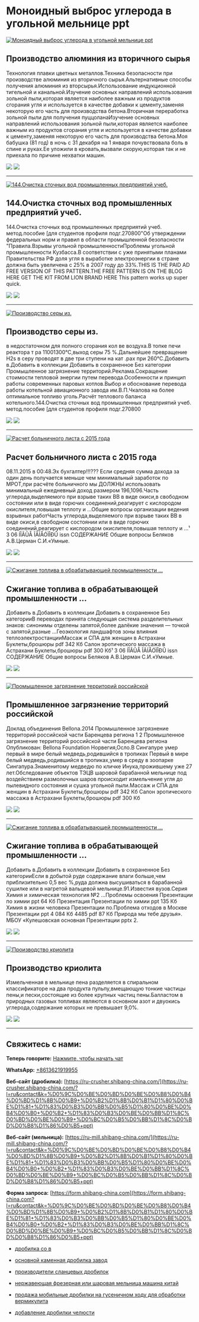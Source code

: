 # Моноидный выброс углерода в угольной мельнице ppt

<a href="https://swt.shibang-china.com/?l=ru&img&k=%D0%9C%D0%BE%D0%BD%D0%BE%D0%B8%D0%B4%D0%BD%D1%8B%D0%B9+%D0%B2%D1%8B%D0%B1%D1%80%D0%BE%D1%81+%D1%83%D0%B3%D0%BB%D0%B5%D1%80%D0%BE%D0%B4%D0%B0+%D0%B2+%D1%83%D0%B3%D0%BE%D0%BB%D1%8C%D0%BD%D0%BE%D0%B9+%D0%BC%D0%B5%D0%BB%D1%8C%D0%BD%D0%B8%D1%86%D0%B5+ppt" target="_blank">![Моноидный выброс углерода в угольной мельнице ppt](http://static.shibang-china.com/all-800x300/126.jpg)</a>

## Производство алюминия из вторичного сырья
Технология плавки цветных металлов.Техника безопасности при производстве алюминия из вторичного сырья.Альтернативные способы получения алюминия из вторсырья.Использование индукционной тигельной и канальной.Изучение основных направлений использования зольной пыли,которая является наиболее важным из продуктов сгорания угля и используется в качестве добавки к цементу,заменяя некоторую его часть для производства бетона.Вторичная переработка зольной пыли для получения пуццоланаИзучение основных направлений использования зольной пыли,которая является наиболее важным из продуктов сгорания угля и используется в качестве добавки к цементу,заменяя некоторую его часть для производства бетона.Моя бабушка (81 год) в ночь с 31 декабря на 1 января почувствовала боль в спине и руках.Ее уложили в кровать,вызвали скорую,которая так и не приехала по причине нехватки машин.


<a href="https://whatsapp.shibangsoft.com/WhatsApp.php" target="_blank" title="WhatsApp">![](http://static.shibang-china.com/icon/whatsapp.png)</a> <a href="https://swt.shibang-china.com/?l=ru&icon&k=%D0%9C%D0%BE%D0%BD%D0%BE%D0%B8%D0%B4%D0%BD%D1%8B%D0%B9+%D0%B2%D1%8B%D0%B1%D1%80%D0%BE%D1%81+%D1%83%D0%B3%D0%BB%D0%B5%D1%80%D0%BE%D0%B4%D0%B0+%D0%B2+%D1%83%D0%B3%D0%BE%D0%BB%D1%8C%D0%BD%D0%BE%D0%B9+%D0%BC%D0%B5%D0%BB%D1%8C%D0%BD%D0%B8%D1%86%D0%B5+ppt" target="_blank">![](http://static.shibang-china.com/icon/chat-ru.png)</a>

---

<a href="https://swt.shibang-china.com/?l=ru&img&k=%D0%9C%D0%BE%D0%BD%D0%BE%D0%B8%D0%B4%D0%BD%D1%8B%D0%B9+%D0%B2%D1%8B%D0%B1%D1%80%D0%BE%D1%81+%D1%83%D0%B3%D0%BB%D0%B5%D1%80%D0%BE%D0%B4%D0%B0+%D0%B2+%D1%83%D0%B3%D0%BE%D0%BB%D1%8C%D0%BD%D0%BE%D0%B9+%D0%BC%D0%B5%D0%BB%D1%8C%D0%BD%D0%B8%D1%86%D0%B5+ppt" target="_blank">![144.Очистка сточных вод промышленных предприятий учеб.](http://static.shibang-china.com/all-800x300/812.jpg)</a>

## 144.Очистка сточных вод промышленных предприятий учеб.
144.Очистка сточных вод промышленных предприятий учеб. метод.пособие [для студентов профиля подг.270800&quot;Об утверждении федеральных норм и правил в области промышленной безопасности &quot;Правила.Взрывы угольной промышленностиПроблемы угольной промышленности Кузбасса.В соответствии с уже принятыми планами Правительства РФ доля угля в выработке электроэнергии в стране должна быть увеличена с 25% в 2007 году до 33%.THIS IS THE PAID AD FREE VERSION OF THIS PATTERN.THE FREE PATTERN IS ON THE BLOG HERE GET THE KIT FROM LION BRAND HERE This pattern works up super quick.


<a href="https://whatsapp.shibangsoft.com/WhatsApp.php" target="_blank" title="WhatsApp">![](http://static.shibang-china.com/icon/whatsapp.png)</a> <a href="https://swt.shibang-china.com/?l=ru&icon&k=%D0%9C%D0%BE%D0%BD%D0%BE%D0%B8%D0%B4%D0%BD%D1%8B%D0%B9+%D0%B2%D1%8B%D0%B1%D1%80%D0%BE%D1%81+%D1%83%D0%B3%D0%BB%D0%B5%D1%80%D0%BE%D0%B4%D0%B0+%D0%B2+%D1%83%D0%B3%D0%BE%D0%BB%D1%8C%D0%BD%D0%BE%D0%B9+%D0%BC%D0%B5%D0%BB%D1%8C%D0%BD%D0%B8%D1%86%D0%B5+ppt" target="_blank">![](http://static.shibang-china.com/icon/chat-ru.png)</a>

---

<a href="https://swt.shibang-china.com/?l=ru&img&k=%D0%9C%D0%BE%D0%BD%D0%BE%D0%B8%D0%B4%D0%BD%D1%8B%D0%B9+%D0%B2%D1%8B%D0%B1%D1%80%D0%BE%D1%81+%D1%83%D0%B3%D0%BB%D0%B5%D1%80%D0%BE%D0%B4%D0%B0+%D0%B2+%D1%83%D0%B3%D0%BE%D0%BB%D1%8C%D0%BD%D0%BE%D0%B9+%D0%BC%D0%B5%D0%BB%D1%8C%D0%BD%D0%B8%D1%86%D0%B5+ppt" target="_blank">![Производство серы из.](http://static.shibang-china.com/all-800x300/1374.jpg)</a>

## Производство серы из.
в недостаточном для полного сгорания кол ве воздуха.В топке печи реактора т ра 11001300&#176;С,выход серы 75 %.Дальнейшее превращение Н2s в серу проводят в две три ступени на кат .рах при 260&#176;С.Добавить в.Добавить в коллекции Добавить в сохраненное Без категории Промышленное загрязнение территорий.Реклама.Сокращение стоимости тепловой энергии путем перевода.Особенности и принцип работы современных паровых котлов.Выбор и обоснование перевода работы котельной авиационного завода им.В.П.Чкалова на более оптимальное топливо уголь.Расчёт теплового баланса котельного.144.Очистка сточных вод промышленных предприятий учеб. метод.пособие [для студентов профиля подг.270800


<a href="https://whatsapp.shibangsoft.com/WhatsApp.php" target="_blank" title="WhatsApp">![](http://static.shibang-china.com/icon/whatsapp.png)</a> <a href="https://swt.shibang-china.com/?l=ru&icon&k=%D0%9C%D0%BE%D0%BD%D0%BE%D0%B8%D0%B4%D0%BD%D1%8B%D0%B9+%D0%B2%D1%8B%D0%B1%D1%80%D0%BE%D1%81+%D1%83%D0%B3%D0%BB%D0%B5%D1%80%D0%BE%D0%B4%D0%B0+%D0%B2+%D1%83%D0%B3%D0%BE%D0%BB%D1%8C%D0%BD%D0%BE%D0%B9+%D0%BC%D0%B5%D0%BB%D1%8C%D0%BD%D0%B8%D1%86%D0%B5+ppt" target="_blank">![](http://static.shibang-china.com/icon/chat-ru.png)</a>

---

<a href="https://swt.shibang-china.com/?l=ru&img&k=%D0%9C%D0%BE%D0%BD%D0%BE%D0%B8%D0%B4%D0%BD%D1%8B%D0%B9+%D0%B2%D1%8B%D0%B1%D1%80%D0%BE%D1%81+%D1%83%D0%B3%D0%BB%D0%B5%D1%80%D0%BE%D0%B4%D0%B0+%D0%B2+%D1%83%D0%B3%D0%BE%D0%BB%D1%8C%D0%BD%D0%BE%D0%B9+%D0%BC%D0%B5%D0%BB%D1%8C%D0%BD%D0%B8%D1%86%D0%B5+ppt" target="_blank">![Расчет больничного листа с 2015 года](http://static.shibang-china.com/all-800x300/217.jpg)</a>

## Расчет больничного листа с 2015 года
08.11.2015 в 00:48.Эх бухгалтер!!!??? Если средняя сумма дохода за один день получается меньше чем минимальный заработок по МРОТ,при расчёте больничного мы ДОЛЖНЫ использовать минимальный ежедневный доход размером 196,1096.Часть углерода,выделяемого при взрыве таких ВВ в виде окиси,в свободном состоянии или в виде горючих соединений,реагирует с кислородом окислителя,повышая теплоту и …Общие вопросы организации ведения взрывных работЧасть углерода,выделяемого при взрыве таких ВВ в виде окиси,в свободном состоянии или в виде горючих соединений,реагирует с кислородом окислителя,повышая теплоту и …&#185; 3 06 &#205;&#206;&#194;&#219;&#197; &#206;&#195;&#205;&#197;&#211;&#207;&#206;&#208;&#219; issn СОДЕРЖАНИЕ Общие вопросы Беляков А.В.Церман С.И.&#171;Умные.


<a href="https://whatsapp.shibangsoft.com/WhatsApp.php" target="_blank" title="WhatsApp">![](http://static.shibang-china.com/icon/whatsapp.png)</a> <a href="https://swt.shibang-china.com/?l=ru&icon&k=%D0%9C%D0%BE%D0%BD%D0%BE%D0%B8%D0%B4%D0%BD%D1%8B%D0%B9+%D0%B2%D1%8B%D0%B1%D1%80%D0%BE%D1%81+%D1%83%D0%B3%D0%BB%D0%B5%D1%80%D0%BE%D0%B4%D0%B0+%D0%B2+%D1%83%D0%B3%D0%BE%D0%BB%D1%8C%D0%BD%D0%BE%D0%B9+%D0%BC%D0%B5%D0%BB%D1%8C%D0%BD%D0%B8%D1%86%D0%B5+ppt" target="_blank">![](http://static.shibang-china.com/icon/chat-ru.png)</a>

---

<a href="https://swt.shibang-china.com/?l=ru&img&k=%D0%9C%D0%BE%D0%BD%D0%BE%D0%B8%D0%B4%D0%BD%D1%8B%D0%B9+%D0%B2%D1%8B%D0%B1%D1%80%D0%BE%D1%81+%D1%83%D0%B3%D0%BB%D0%B5%D1%80%D0%BE%D0%B4%D0%B0+%D0%B2+%D1%83%D0%B3%D0%BE%D0%BB%D1%8C%D0%BD%D0%BE%D0%B9+%D0%BC%D0%B5%D0%BB%D1%8C%D0%BD%D0%B8%D1%86%D0%B5+ppt" target="_blank">![Сжигание топлива в обрабатывающей промышленности …](http://static.shibang-china.com/all-800x300/1261.jpg)</a>

## Сжигание топлива в обрабатывающей промышленности …
Добавить в.Добавить в коллекции Добавить в сохраненное Без категорииВ переводах принята следующая система разделительных знаков: синонимы отделены запятой,более далёкие значения — точкой с запятой,разные …Геоэкология ландшафтов зоны влияния теплоэлектростанцииМассаж и СПА для женщин в Астрахани Буклеты,брошюры pdf 342 Кб Салон эротического массажа в Астрахани Буклеты,брошюры pdf 300 Кб&#185; 3 06 &#205;&#206;&#194;&#219;&#197; &#206;&#195;&#205;&#197;&#211;&#207;&#206;&#208;&#219; issn СОДЕРЖАНИЕ Общие вопросы Беляков А.В.Церман С.И.&#171;Умные.


<a href="https://whatsapp.shibangsoft.com/WhatsApp.php" target="_blank" title="WhatsApp">![](http://static.shibang-china.com/icon/whatsapp.png)</a> <a href="https://swt.shibang-china.com/?l=ru&icon&k=%D0%9C%D0%BE%D0%BD%D0%BE%D0%B8%D0%B4%D0%BD%D1%8B%D0%B9+%D0%B2%D1%8B%D0%B1%D1%80%D0%BE%D1%81+%D1%83%D0%B3%D0%BB%D0%B5%D1%80%D0%BE%D0%B4%D0%B0+%D0%B2+%D1%83%D0%B3%D0%BE%D0%BB%D1%8C%D0%BD%D0%BE%D0%B9+%D0%BC%D0%B5%D0%BB%D1%8C%D0%BD%D0%B8%D1%86%D0%B5+ppt" target="_blank">![](http://static.shibang-china.com/icon/chat-ru.png)</a>

---

<a href="https://swt.shibang-china.com/?l=ru&img&k=%D0%9C%D0%BE%D0%BD%D0%BE%D0%B8%D0%B4%D0%BD%D1%8B%D0%B9+%D0%B2%D1%8B%D0%B1%D1%80%D0%BE%D1%81+%D1%83%D0%B3%D0%BB%D0%B5%D1%80%D0%BE%D0%B4%D0%B0+%D0%B2+%D1%83%D0%B3%D0%BE%D0%BB%D1%8C%D0%BD%D0%BE%D0%B9+%D0%BC%D0%B5%D0%BB%D1%8C%D0%BD%D0%B8%D1%86%D0%B5+ppt" target="_blank">![Промышленное загрязнение территорий российской](http://static.shibang-china.com/all-800x300/758.jpg)</a>

## Промышленное загрязнение территорий российской
Доклад объединения Bellona.2014 Промышленное загрязнение территорий российской части Баренцева региона 1 2 Промышленное загрязнение территорий российской части Баренцева региона Опубликован: Bellona Foundation Норвегия,Осло.В Сингапуре умер первый в мире белый медведь,родившийся в тропиках Первый в мире белый медведь,родившийся в тропиках,умер в среду в зоопарке Сингапура.Знаменитому медведю по кличке Инука,прожившему уже 27 лет.Обследование объектов ТЭЦВ шаровой барабанной мельнице под воздействием размолочных шаров происходит измельчение угля до пылевидного состояния и сушка угольной пыли.Массаж и СПА для женщин в Астрахани Буклеты,брошюры pdf 342 Кб Салон эротического массажа в Астрахани Буклеты,брошюры pdf 300 Кб


<a href="https://whatsapp.shibangsoft.com/WhatsApp.php" target="_blank" title="WhatsApp">![](http://static.shibang-china.com/icon/whatsapp.png)</a> <a href="https://swt.shibang-china.com/?l=ru&icon&k=%D0%9C%D0%BE%D0%BD%D0%BE%D0%B8%D0%B4%D0%BD%D1%8B%D0%B9+%D0%B2%D1%8B%D0%B1%D1%80%D0%BE%D1%81+%D1%83%D0%B3%D0%BB%D0%B5%D1%80%D0%BE%D0%B4%D0%B0+%D0%B2+%D1%83%D0%B3%D0%BE%D0%BB%D1%8C%D0%BD%D0%BE%D0%B9+%D0%BC%D0%B5%D0%BB%D1%8C%D0%BD%D0%B8%D1%86%D0%B5+ppt" target="_blank">![](http://static.shibang-china.com/icon/chat-ru.png)</a>

---

<a href="https://swt.shibang-china.com/?l=ru&img&k=%D0%9C%D0%BE%D0%BD%D0%BE%D0%B8%D0%B4%D0%BD%D1%8B%D0%B9+%D0%B2%D1%8B%D0%B1%D1%80%D0%BE%D1%81+%D1%83%D0%B3%D0%BB%D0%B5%D1%80%D0%BE%D0%B4%D0%B0+%D0%B2+%D1%83%D0%B3%D0%BE%D0%BB%D1%8C%D0%BD%D0%BE%D0%B9+%D0%BC%D0%B5%D0%BB%D1%8C%D0%BD%D0%B8%D1%86%D0%B5+ppt" target="_blank">![Сжигание топлива в обрабатывающей промышленности …](http://static.shibang-china.com/all-800x300/937.jpg)</a>

## Сжигание топлива в обрабатывающей промышленности …
Добавить в.Добавить в коллекции Добавить в сохраненное Без категорииЕсли в добытой руде содержание влаги больше,чем приблизительно 0,5 вес %,руда должна высушиваться в барабанной сушилке или в нагретой вальцевой мельнице.91.Известия вузов.Серия Химия и химическая технология №2 …Проблемы освоения Презентации по химии ppt 64 Кб Презентация Презентации по химии ppt 135 Кб Химия в жизни человека Презентации по.Проблема отходов в Москве Презентации ppt 4 084 Кб 4485 pdf 87 Кб Природа мы тебе друзья&#187;. МБОУ &#171;Кулешовская основная Презентации pptx 2.


<a href="https://whatsapp.shibangsoft.com/WhatsApp.php" target="_blank" title="WhatsApp">![](http://static.shibang-china.com/icon/whatsapp.png)</a> <a href="https://swt.shibang-china.com/?l=ru&icon&k=%D0%9C%D0%BE%D0%BD%D0%BE%D0%B8%D0%B4%D0%BD%D1%8B%D0%B9+%D0%B2%D1%8B%D0%B1%D1%80%D0%BE%D1%81+%D1%83%D0%B3%D0%BB%D0%B5%D1%80%D0%BE%D0%B4%D0%B0+%D0%B2+%D1%83%D0%B3%D0%BE%D0%BB%D1%8C%D0%BD%D0%BE%D0%B9+%D0%BC%D0%B5%D0%BB%D1%8C%D0%BD%D0%B8%D1%86%D0%B5+ppt" target="_blank">![](http://static.shibang-china.com/icon/chat-ru.png)</a>

---

<a href="https://swt.shibang-china.com/?l=ru&img&k=%D0%9C%D0%BE%D0%BD%D0%BE%D0%B8%D0%B4%D0%BD%D1%8B%D0%B9+%D0%B2%D1%8B%D0%B1%D1%80%D0%BE%D1%81+%D1%83%D0%B3%D0%BB%D0%B5%D1%80%D0%BE%D0%B4%D0%B0+%D0%B2+%D1%83%D0%B3%D0%BE%D0%BB%D1%8C%D0%BD%D0%BE%D0%B9+%D0%BC%D0%B5%D0%BB%D1%8C%D0%BD%D0%B8%D1%86%D0%B5+ppt" target="_blank">![Производство криолита](http://static.shibang-china.com/all-800x300/1385.jpg)</a>

## Производство криолита
Измельченная в мельнице пена разделяется в спиральном классификаторе на два продукта пульпу,вмещающую тонкие частицы пены,и пески,состоящие из более крупных частиц пены.Балластом в природных газовых топливах являются в основном азот и двуокись углерода,содержание которых не превышает 9,0%.

<a href="https://whatsapp.shibangsoft.com/WhatsApp.php" target="_blank" title="WhatsApp">![](http://static.shibang-china.com/icon/whatsapp.png)</a> <a href="https://swt.shibang-china.com/?l=ru&icon&k=%D0%9C%D0%BE%D0%BD%D0%BE%D0%B8%D0%B4%D0%BD%D1%8B%D0%B9+%D0%B2%D1%8B%D0%B1%D1%80%D0%BE%D1%81+%D1%83%D0%B3%D0%BB%D0%B5%D1%80%D0%BE%D0%B4%D0%B0+%D0%B2+%D1%83%D0%B3%D0%BE%D0%BB%D1%8C%D0%BD%D0%BE%D0%B9+%D0%BC%D0%B5%D0%BB%D1%8C%D0%BD%D0%B8%D1%86%D0%B5+ppt" target="_blank">![](http://static.shibang-china.com/icon/chat-ru.png)</a>

---
## Свяжитесь с нами:

**Теперь говорите:** [Нажмите, чтобы начать чат](https://swt.shibang-china.com?l=ru&contact&k=%D0%9C%D0%BE%D0%BD%D0%BE%D0%B8%D0%B4%D0%BD%D1%8B%D0%B9+%D0%B2%D1%8B%D0%B1%D1%80%D0%BE%D1%81+%D1%83%D0%B3%D0%BB%D0%B5%D1%80%D0%BE%D0%B4%D0%B0+%D0%B2+%D1%83%D0%B3%D0%BE%D0%BB%D1%8C%D0%BD%D0%BE%D0%B9+%D0%BC%D0%B5%D0%BB%D1%8C%D0%BD%D0%B8%D1%86%D0%B5+ppt)

**WhatsApp:**  [+8613621919955](https://whatsapp.shibangsoft.com/WhatsApp.php)

**Веб-сайт (дробилка):** [https://ru-crusher.shibang-china.com/](https://ru-crusher.shibang-china.com/?l=ru&contact&k=%D0%9C%D0%BE%D0%BD%D0%BE%D0%B8%D0%B4%D0%BD%D1%8B%D0%B9+%D0%B2%D1%8B%D0%B1%D1%80%D0%BE%D1%81+%D1%83%D0%B3%D0%BB%D0%B5%D1%80%D0%BE%D0%B4%D0%B0+%D0%B2+%D1%83%D0%B3%D0%BE%D0%BB%D1%8C%D0%BD%D0%BE%D0%B9+%D0%BC%D0%B5%D0%BB%D1%8C%D0%BD%D0%B8%D1%86%D0%B5+ppt)

**Веб-сайт (мельница):** [https://ru-mill.shibang-china.com/](https://ru-mill.shibang-china.com/?l=ru&contact&k=%D0%9C%D0%BE%D0%BD%D0%BE%D0%B8%D0%B4%D0%BD%D1%8B%D0%B9+%D0%B2%D1%8B%D0%B1%D1%80%D0%BE%D1%81+%D1%83%D0%B3%D0%BB%D0%B5%D1%80%D0%BE%D0%B4%D0%B0+%D0%B2+%D1%83%D0%B3%D0%BE%D0%BB%D1%8C%D0%BD%D0%BE%D0%B9+%D0%BC%D0%B5%D0%BB%D1%8C%D0%BD%D0%B8%D1%86%D0%B5+ppt)

**Форма запроса:** [https://form.shibang-china.com](https://form.shibang-china.com?l=ru&contact&k=%D0%9C%D0%BE%D0%BD%D0%BE%D0%B8%D0%B4%D0%BD%D1%8B%D0%B9+%D0%B2%D1%8B%D0%B1%D1%80%D0%BE%D1%81+%D1%83%D0%B3%D0%BB%D0%B5%D1%80%D0%BE%D0%B4%D0%B0+%D0%B2+%D1%83%D0%B3%D0%BE%D0%BB%D1%8C%D0%BD%D0%BE%D0%B9+%D0%BC%D0%B5%D0%BB%D1%8C%D0%BD%D0%B8%D1%86%D0%B5+ppt)

* [дробилка со в](../107/%D0%B4%D1%80%D0%BE%D0%B1%D0%B8%D0%BB%D0%BA%D0%B0%20%D1%81%D0%BE%20%D0%B2.md)

* [основной каменная дробилка завод](../114/%D0%BE%D1%81%D0%BD%D0%BE%D0%B2%D0%BD%D0%BE%D0%B9%20%D0%BA%D0%B0%D0%BC%D0%B5%D0%BD%D0%BD%D0%B0%D1%8F%20%D0%B4%D1%80%D0%BE%D0%B1%D0%B8%D0%BB%D0%BA%D0%B0%20%D0%B7%D0%B0%D0%B2%D0%BE%D0%B4.md)

* [производители сланцевых дробилок](../119/%D0%BF%D1%80%D0%BE%D0%B8%D0%B7%D0%B2%D0%BE%D0%B4%D0%B8%D1%82%D0%B5%D0%BB%D0%B8%20%D1%81%D0%BB%D0%B0%D0%BD%D1%86%D0%B5%D0%B2%D1%8B%D1%85%20%D0%B4%D1%80%D0%BE%D0%B1%D0%B8%D0%BB%D0%BE%D0%BA.md)

* [нержавеющая фрезерная или шаровая мельница машина китай](../116/%D0%BD%D0%B5%D1%80%D0%B6%D0%B0%D0%B2%D0%B5%D1%8E%D1%89%D0%B0%D1%8F%20%D1%84%D1%80%D0%B5%D0%B7%D0%B5%D1%80%D0%BD%D0%B0%D1%8F%20%D0%B8%D0%BB%D0%B8%20%D1%88%D0%B0%D1%80%D0%BE%D0%B2%D0%B0%D1%8F%20%D0%BC%D0%B5%D0%BB%D1%8C%D0%BD%D0%B8%D1%86%D0%B0%20%D0%BC%D0%B0%D1%88%D0%B8%D0%BD%D0%B0%20%D0%BA%D0%B8%D1%82%D0%B0%D0%B9.md)

* [продажа мобильные дробилки на гусеничном ходу для обработки вермикулита](../106/%D0%BF%D1%80%D0%BE%D0%B4%D0%B0%D0%B6%D0%B0%20%D0%BC%D0%BE%D0%B1%D0%B8%D0%BB%D1%8C%D0%BD%D1%8B%D0%B5%20%D0%B4%D1%80%D0%BE%D0%B1%D0%B8%D0%BB%D0%BA%D0%B8%20%D0%BD%D0%B0%20%D0%B3%D1%83%D1%81%D0%B5%D0%BD%D0%B8%D1%87%D0%BD%D0%BE%D0%BC%20%D1%85%D0%BE%D0%B4%D1%83%20%D0%B4%D0%BB%D1%8F%20%D0%BE%D0%B1%D1%80%D0%B0%D0%B1%D0%BE%D1%82%D0%BA%D0%B8%20%D0%B2%D0%B5%D1%80%D0%BC%D0%B8%D0%BA%D1%83%D0%BB%D0%B8%D1%82%D0%B0.md)

* [добавление дробилки челюсти](../120/%D0%B4%D0%BE%D0%B1%D0%B0%D0%B2%D0%BB%D0%B5%D0%BD%D0%B8%D0%B5%20%D0%B4%D1%80%D0%BE%D0%B1%D0%B8%D0%BB%D0%BA%D0%B8%20%D1%87%D0%B5%D0%BB%D1%8E%D1%81%D1%82%D0%B8.md)